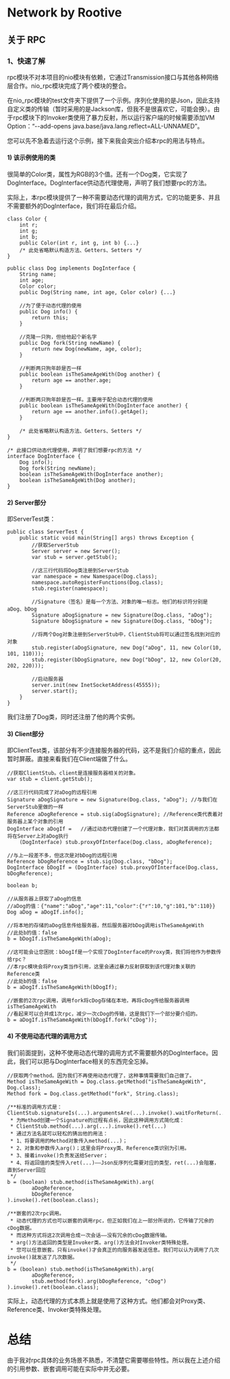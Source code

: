 # Network by Rootive
## 关于 RPC
### 1、快速了解
rpc模块不对本项目的nio模块有依赖，它通过Transmission接口与其他各种网络层合作。nio_rpc模块完成了两个模块的整合。

在nio_rpc模块的test文件夹下提供了一个示例。序列化使用的是Json，因此支持自定义类的传输（暂时采用的是Jackson库，但我不是很喜欢它，可能会换）。由于rpc模块下的Invoker类使用了暴力反射，所以运行客户端的时候需要添加VM Option：“--add-opens java.base/java.lang.reflect=ALL-UNNAMED”。

您可以先不急着去运行这个示例，接下来我会突出介绍本rpc的用法与特点。
#### 1) 该示例使用的类
很简单的Color类，属性为RGB的3个值。还有一个Dog类，它实现了DogInterface。DogInterface供动态代理使用，声明了我们想要rpc的方法。

实际上，本rpc模块提供了一种不需要动态代理的调用方式，它的功能更多、并且不需要额外的DogInterface，我们将在最后介绍。

    class Color {
        int r;
        int g;
        int b;
        public Color(int r, int g, int b) {...}
        /* 此处省略默认构造方法、Getters、Setters */
    }

    public class Dog implements DogInterface {
        String name;
        int age;
        Color color;
        public Dog(String name, int age, Color color) {...}

        //为了便于动态代理的使用
        public Dog info() {
            return this;
        }

        //克隆一只狗，但给他起个新名字
        public Dog fork(String newName) {
            return new Dog(newName, age, color);
        }

        //判断两只狗年龄是否一样
        public boolean isTheSameAgeWith(Dog another) {
            return age == another.age;
        }

        //判断两只狗年龄是否一样。主要用于配合动态代理的使用
        public boolean isTheSameAgeWith(DogInterface another) {
            return age == another.info().getAge();
        }

        /* 此处省略默认构造方法、Getters、Setters */
    }
    
    /* 此接口供动态代理使用，声明了我们想要rpc的方法 */
    interface DogInterface {
        Dog info();
        Dog fork(String newName);
        boolean isTheSameAgeWith(DogInterface another);
        boolean isTheSameAgeWith(Dog another);
    }
    
#### 2) Server部分

即ServerTest类：

    public class ServerTest {
        public static void main(String[] args) throws Exception {
            //获取ServerStub
            Server server = new Server();
            var stub = server.getStub(); 
    
            //这三行代码将Dog类注册到ServerStub
            var namespace = new Namespace(Dog.class);
            namespace.autoRegisterFunctions(Dog.class);
            stub.register(namespace); 
    
            //Signature（签名）是每一个方法、对象的唯一标志。他们的标识符分别是aDog、bDog
            Signature aDogSignature = new Signature(Dog.class, "aDog");
            Signature bDogSignature = new Signature(Dog.class, "bDog");
    
            //将两个Dog对象注册到ServerStub中，ClientStub将可以通过签名找到对应的对象
            stub.register(aDogSignature, new Dog("aDog", 11, new Color(10, 101, 110)));
            stub.register(bDogSignature, new Dog("bDog", 12, new Color(20, 202, 220)));
    
            //启动服务器
            server.init(new InetSocketAddress(45555));
            server.start();
        }
    }
我们注册了Dog类，同时还注册了他的两个实例。

#### 3) Client部分

即ClientTest类，该部分有不少连接服务器的代码，这不是我们介绍的重点，因此暂时屏蔽。直接来看我们在Client端做了什么。

    //获取ClientStub。client是连接服务器相关的对象。
    var stub = client.getStub();

    //这三行代码完成了对aDog的远程引用
    Signature aDogSignature = new Signature(Dog.class, "aDog"); //与我们在ServerStub里做的一样
    Reference aDogReference = stub.sig(aDogSignature); //Reference类代表着对服务器上某个对象的引用
    DogInterface aDogIf =   //通过动态代理创建了一个代理对象，我们对其调用的方法都将在Server上对aDog执行
        (DogInterface) stub.proxyOfInterface(Dog.class, aDogReference); 

    //与上一段差不多，但这次是对bDog的远程引用
    Reference bDogReference = stub.sig(Dog.class, "bDog");
    DogInterface bDogIf = (DogInterface) stub.proxyOfInterface(Dog.class, bDogReference);

    boolean b;
    
    //从服务器上获取了aDog的信息 
    //aDog的值：{"name":"aDog","age":11,"color":{"r":10,"g":101,"b":110}}
    Dog aDog = aDogIf.info(); 
    
    //将本地的存储的aDog信息传给服务器，然后服务器对bDog调用isTheSameAgeWith
    //此处b的值：false
    b = bDogIf.isTheSameAgeWith(aDog); 
    
    //这可能会让您困扰：bDogIf是一个实现了DogInterface的Proxy类，我们将他作为参数传给rpc？
    //本rpc模块会将Proxy类当作引用，这里会通过暴力反射获取到该代理对象关联的Reference类
    //此处b的值：false
    b = aDogIf.isTheSameAgeWith(bDogIf); 

    //嵌套的2次rpc调用，调用fork将cDog存储在本地，再将cDog传给服务器调用isTheSameAgeWith
    //看起来可以合并成1次rpc，减少一次cDog的传输，这是我们下一个部分要介绍的。
    b = aDogIf.isTheSameAgeWith(bDogIf.fork("cDog"));

#### 4) 不使用动态代理的调用方式

我们前面提到，这种不使用动态代理的调用方式不需要额外的DogInterface。因此，我们可以把与DogInterface相关的东西完全忘掉。

    //获取两个method。因为我们不再使用动态代理了，这种事情需要我们自己做了。
    Method isTheSameAgeWith = Dog.class.getMethod("isTheSameAgeWith", Dog.class);
    Method fork = Dog.class.getMethod("fork", String.class);
    
    /**标准的调用方式是：ClientStub.signatureIs(...).argumentsAre(...).invoke().waitForReturn(...)
     * 为Method创建一个Signature的过程有点长，因此这种调用方式简化成：
     * ClientStub.method(...).arg(...).invoke().ret(...)
     * 通过方法名就可以轻松的猜出他的用法：
     * 1、将要调用的Method对象传入method(...)；
     * 2、对象和参数传入arg()；这里会将Proxy类、Reference类识别为引用。
     * 3、接着invoke()负责发送给Server；
     * 4、将返回值的类型传入ret(...)——Json反序列化需要对应的类型，ret(...)会阻塞，直到Server回应
     */
    b = (boolean) stub.method(isTheSameAgeWith).arg(
            aDogReference,
            bDogReference
    ).invoke().ret(boolean.class);

    /**嵌套的2次rpc调用。
     * 动态代理的方式也可以嵌套的调用rpc，但正如我们在上一部分所说的，它传输了冗余的cDog数据。
     * 而这种方式将这2次调用合成一次会话——没有冗余的cDog数据传输。
     * arg()方法返回的类型是Invoker类。arg()方法会对Invoker类特殊处理。
     * 您可以任意嵌套。只有invoke()才会真正的向服务器发送信息。我们可以认为调用了几次invoke()就发送了几次数据。
     */
    b = (boolean) stub.method(isTheSameAgeWith).arg(
            aDogReference,
            stub.method(fork).arg(bDogReference, "cDog")
    ).invoke().ret(boolean.class);
实际上，动态代理的方式本质上就是使用了这种方式。他们都会对Proxy类、Reference类、Invoker类特殊处理。
# 总结
由于我对rpc具体的业务场景不熟悉，不清楚它需要哪些特性。所以我在上述介绍的引用参数、嵌套调用可能在实际中并无必要。
